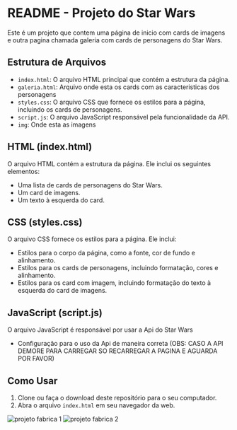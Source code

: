 # README - Projeto do Star Wars

Este é um projeto que contem uma página de inicio com cards de imagens e outra pagina chamada galeria com cards de personagens do Star Wars.

## Estrutura de Arquivos

- `index.html`: O arquivo HTML principal que contém a estrutura da página.
- `galeria.html`: Arquivo onde esta os cards com as caracteristicas dos personagens
- `styles.css`: O arquivo CSS que fornece os estilos para a página, incluindo os cards de personagens.
- `script.js`: O arquivo JavaScript responsável pela funcionalidade da API.
- `img`: Onde esta as imagens

## HTML (index.html)

O arquivo HTML contém a estrutura da página. Ele inclui os seguintes elementos:

- Uma lista de cards de personagens do Star Wars.
- Um card de imagens.
- Um texto à esquerda do card.

## CSS (styles.css)

O arquivo CSS fornece os estilos para a página. Ele inclui:

- Estilos para o corpo da página, como a fonte, cor de fundo e alinhamento.
- Estilos para os cards de personagens, incluindo formatação, cores e alinhamento.
- Estilos para os card com imagem, incluindo formatação do texto à esquerda do card de imagens.

## JavaScript (script.js)

O arquivo JavaScript é responsável por usar a Api do Star Wars

- Configuração para o uso da Api de maneira correta (OBS: CASO A API DEMORE PARA CARREGAR SO RECARREGAR A PAGINA E AGUARDA POR FAVOR)
## Como Usar

1. Clone ou faça o download deste repositório para o seu computador.
2. Abra o arquivo `index.html` em seu navegador da web.

![projeto fabrica 1](https://github.com/duduveras/workshop-frontend-2023.2./assets/126736702/1a12c937-782c-4e91-8d16-6ea4a76b2921)
![projeto fabrica 2](https://github.com/duduveras/workshop-frontend-2023.2./assets/126736702/1208d8e5-6d8c-4b02-b8fc-d9ae98a0a0a6)


